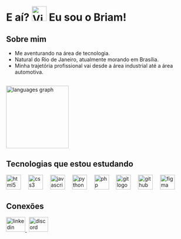 <h1> E aí? <img src="https://raw.githubusercontent.com/Tarikul-Islam-Anik/Animated-Fluent-Emojis/master/Emojis/Hand%20gestures/Victory%20Hand%20Medium-Light%20Skin%20Tone.png" alt="Victory Hand Medium-Light Skin Tone" width="40" height="40" />  Eu sou o Briam!</h1>

## Sobre mim

- Me aventurando na área de tecnologia.
- Natural do Rio de Janeiro, atualmente morando em Brasília.
- Minha trajetória profissional vai desde a área industrial até a área automotiva.

## 
<div align="left">
  <img src="https://github-readme-stats.vercel.app/api/top-langs?username=briamferr&locale=en&hide_title=false&layout=compact&card_width=320&langs_count=6&theme=aura&hide_border=false&order=2" height="170" alt="languages graph"  />
</div>

## Tecnologias que estou estudando

<div align="left">
  <img src="https://skillicons.dev/icons?i=html" height="40" alt="html5 logo"  />
  <img width="12" />
  <img src="https://skillicons.dev/icons?i=css" height="40" alt="css3 logo"  />
  <img width="12" />
  <img src="https://skillicons.dev/icons?i=js" height="40" alt="javascript logo"  />
  <img width="12" />
  <img src="https://skillicons.dev/icons?i=py" height="40" alt="python logo"  />
  <img width="12" />
  <img src="https://skillicons.dev/icons?i=php" height="40" alt="php logo"  />
  <img width="12" />
  <img src="https://skillicons.dev/icons?i=git" height="40" alt="git logo"  />
  <img width="12" />
  <img src="https://skillicons.dev/icons?i=github" height="40" alt="github logo"  />
  <img width="12" />
  <img src="https://skillicons.dev/icons?i=figma" height="40" alt="figma logo"  />
  
</div>

## Conexões

<div align="left">
  <a href="https://www.linkedin.com/in/briam-ferreira/" target="_blank">
    <img src="https://raw.githubusercontent.com/maurodesouza/profile-readme-generator/master/src/assets/icons/social/linkedin/default.svg" width="52" height="40" alt="linkedin logo"  />
  </a>
  <img width="2" />
  <a href="https://discordapp.com/users/996027725166956666" target="_blank">
    <img src="https://raw.githubusercontent.com/maurodesouza/profile-readme-generator/master/src/assets/icons/social/discord/default.svg" width="52" height="40" alt="discord logo"  />
  </a>
</div>
